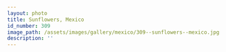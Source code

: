 ```yaml
---
layout: photo
title: Sunflowers, Mexico
id_number: 309
image_path: /assets/images/gallery/mexico/309--sunflowers--mexico.jpg
description: ''
---
```

